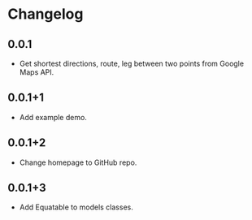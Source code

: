 # Changelog

## 0.0.1

* Get shortest directions, route, leg between two points from Google Maps API.

## 0.0.1+1

* Add example demo.

## 0.0.1+2

* Change homepage to GitHub repo.

## 0.0.1+3

* Add Equatable to models classes.
